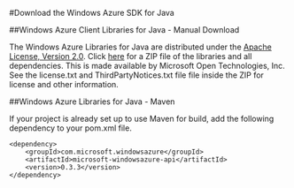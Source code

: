 #Download the Windows Azure SDK for Java

##Windows Azure Client Libraries for Java - Manual Download

The Windows Azure Libraries for Java are distributed under the [Apache License, Version 2.0][license]. Click [here][zip-download] for a ZIP file of the libraries and all dependencies.  This is made available by Microsoft Open Technologies, Inc.  See the license.txt and ThirdPartyNotices.txt file file inside the ZIP for license and other information.

##Windows Azure Libraries for Java - Maven

If your project is already set up to use Maven for build, add the following dependency to your pom.xml file.

	<dependency>
    	<groupId>com.microsoft.windowsazure</groupId>
    	<artifactId>microsoft-windowsazure-api</artifactId>
    	<version>0.3.3</version>
	</dependency>

[license]: http://www.apache.org/licenses/LICENSE-2.0.html
[zip-download]:  http://go.microsoft.com/fwlink/?LinkId=253887